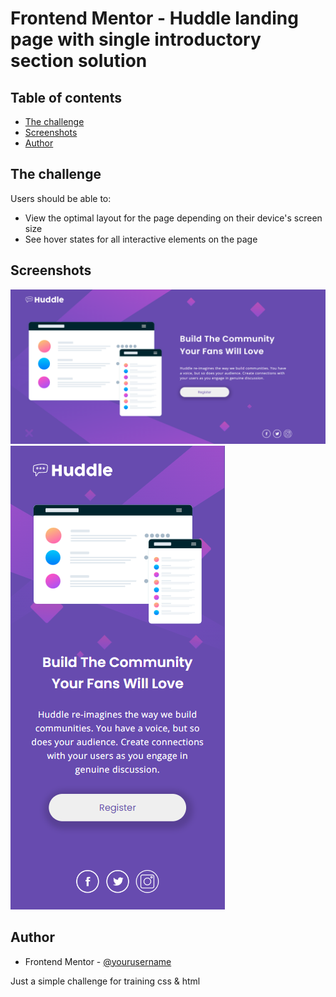 # Frontend Mentor - Huddle landing page with single introductory section solution

## Table of contents

- [The challenge](#the-challenge)
- [Screenshots](#screenshot)
- [Author](#author)

## The challenge

Users should be able to:

- View the optimal layout for the page depending on their device's screen size
- See hover states for all interactive elements on the page

## Screenshots

![](./screenshots/screenshot_01.png)
![](./screenshots/screenshot_02.png)

## Author

- Frontend Mentor - [@yourusername](https://www.frontendmentor.io/profile/kamilp522)

Just a simple challenge for training css & html

